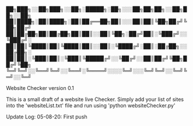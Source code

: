 
██╗███╗░░██╗███╗░░██╗░█████╗░██╗░░░██╗██╗██╗░░██╗██╗░░██╗
██║████╗░██║████╗░██║██╔══██╗██║░░░██║██║╚██╗██╔╝╚██╗██╔╝
██║██╔██╗██║██╔██╗██║██║░░██║╚██╗░██╔╝██║░╚███╔╝░░╚███╔╝░
██║██║╚████║██║╚████║██║░░██║░╚████╔╝░██║░██╔██╗░░██╔██╗░
██║██║░╚███║██║░╚███║╚█████╔╝░░╚██╔╝░░██║██╔╝╚██╗██╔╝╚██╗
╚═╝╚═╝░░╚══╝╚═╝░░╚══╝░╚════╝░░░░╚═╝░░░╚═╝╚═╝░░╚═╝╚═╝░░╚═╝

Website Checker
version 0.1


This is a small draft of a website live Checker. Simply add your list of sites into the 'websiteList.txt' file and run using 'python websiteChecker.py'


Update Log:
05-08-20: First push

